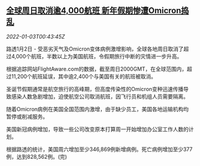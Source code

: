 <!--1641171662000-->
[全球周日取消逾4,000航班 新年假期惨遭Omicron捣乱](https://cn.reuters.com/article/global-flights-cancellations-omicron-010-idCNKBS2JD00O)
------

<div><i>2022-01-03T00:43:45Z</i></div><p>路透1月2日 - 受恶劣天气及Omicron变体病例激增影响，全球各地周日取消了超过4,000个航班，半数以上为美国航班，令假期旅行中断的灾情进一步升高。</p><p>根据追踪网站FlightAware.com的数据，截至周日2000GMT，在全球范围内，超过11,200个航班延误，其中逾2,400个与美国有关的航班被取消。</p><p>圣诞节假期通常是航空旅行的高峰期，但高度传染性的Omicron变种迅速传播导致感染人数急剧增加，迫使航空公司取消航班，因飞行员和机组人员需要隔离。</p><p>随着Omicron病例在美国全国范围内激增，由于缺少员工，美国各地运输机构均暂停或削减服务。</p><p>美国新冠病例增加，导致一些公司改变原本打算周一开始增加办公室工作人数的计划。</p><p>根据路透的统计，美国周六增加至少346,869例新增病例。死亡病例增加至少377例，达到828,562例。(完)</p>
